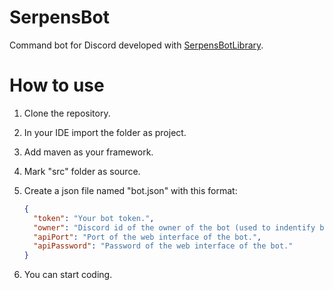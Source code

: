 # SerpensBot
Command bot for Discord developed with [SerpensBotLibrary](https://github.com/SerpensSolida/SerpensBotLibrary).

# How to use
1) Clone the repository.
2) In your IDE import the folder as project.
3) Add maven as your framework.
4) Mark "src" folder as source.
6) Create a json file named "bot.json" with this format:

    ```json
    {
      "token": "Your bot token.",
      "owner": "Discord id of the owner of the bot (used to indentify bot owner).",
      "apiPort": "Port of the web interface of the bot.",
      "apiPassword": "Password of the web interface of the bot."
   }
    ```
    
7) You can start coding.
